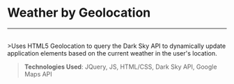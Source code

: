 # Weather by Geolocation
---
<br>
>Uses HTML5 Geolocation to query the Dark Sky API to dynamically update application elements based on the current weather in the user's location.
<br>

>**Technologies Used**: JQuery, JS, HTML/CSS, Dark Sky API, Google Maps API
